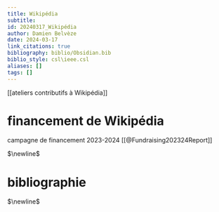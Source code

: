 ```yaml
---
title: Wikipédia
subtitle:
id: 20240317_Wikipédia
author: Damien Belvèze
date: 2024-03-17
link_citations: true
bibliography: biblio/Obsidian.bib
biblio_style: csl\ieee.csl
aliases: []
tags: []
---
```


[[ateliers contributifs à Wikipédia]]

# financement de Wikipédia

campagne de financement 2023-2024 [[@Fundraising202324Report]]






$\newline$
# bibliographie
$\newline$






